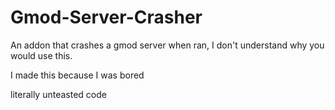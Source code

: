 # Gmod-Server-Crasher
An addon that crashes a gmod server when ran, I don't understand why you would use this.

I made this because I was bored

literally unteasted code
